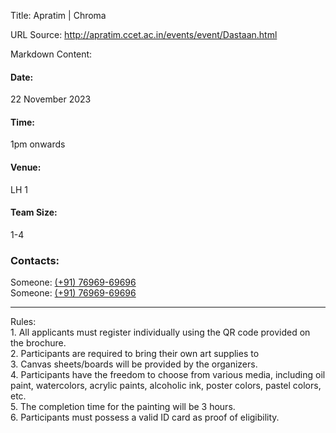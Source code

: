 Title: Apratim | Chroma

URL Source: http://apratim.ccet.ac.in/events/event/Dastaan.html

Markdown Content:
#### Date:

22 November 2023

#### Time:

1pm onwards

#### Venue:

LH 1

#### Team Size:

1-4

### Contacts:

Someone: [(+91) 76969-69696](tel:+917696969696)  
Someone: [(+91) 76969-69696](tel:+917696969696)

* * *

Rules:  
1\. All applicants must register individually using the QR code provided on the brochure.  
2\. Participants are required to bring their own art supplies to  
3\. Canvas sheets/boards will be provided by the organizers.  
4\. Participants have the freedom to choose from various media, including oil paint, watercolors, acrylic paints, alcoholic ink, poster colors, pastel colors, etc.  
5\. The completion time for the painting will be 3 hours.  
6\. Participants must possess a valid ID card as proof of eligibility.
